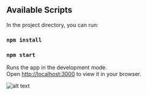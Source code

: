 ## Available Scripts

In the project directory, you can run:

### `npm install`

### `npm start`

Runs the app in the development mode.\
Open [http://localhost:3000](http://localhost:3000) to view it in your browser.

![alt text](https://firebasestorage.googleapis.com/v0/b/laravel5-1472025925375.appspot.com/o/react-search-filter%202565-02-27.png?alt=media&token=f7a28dcf-5d20-4c1b-8e34-755977ec0d6a)
